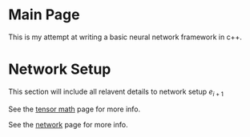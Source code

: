 # Main Page
This is my attempt at writing a basic neural network framework in c++.



# Network Setup
This section will include all relavent details to network setup $e_{i+1}$


See the [tensor math](tensor_math.md) page for more info.

See the [network](network.md) page for more info.